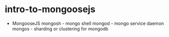 # intro-to-mongoosejs
- MongooseJS
mongosh - mongo shell
mongod - mongo service daemon
mongos - sharding or clustering for mongodb
